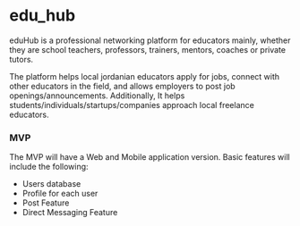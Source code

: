 # edu_hub
eduHub is a professional networking platform for educators mainly, whether they are school teachers, professors, trainers, mentors, coaches or private tutors.

The platform helps local jordanian educators apply for jobs, connect with other educators in the field, and allows employers to post job openings/announcements.
Additionally, It helps students/individuals/startups/companies approach local freelance educators.

### MVP
The MVP will have a Web and Mobile application version.
Basic features will include the following:
- Users database 
- Profile for each user
- Post Feature
- Direct Messaging Feature
